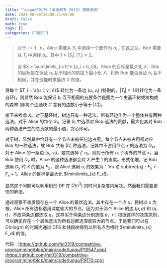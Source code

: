 ```yaml
---
title: "luogu/P9170 [省选联考 2023] 填数游戏"
date: 2024-06-08T20:08:21+08:00
draft: false
math: true
tags: []
categories: ["题目"]
---
```


> 对于 $i = 1 \ldots n$，Alice 需要从 $S_i$ 中选择一个数作为 $a_i$；在这之后，Bob 需要从 $T_i$ 中选择 $b_i$。其中 $1 \le |S_i|, |T_i| \le 2$。
>
> 设 $X = \sum\limits_{i=1}^n [a_i = b_i]$。Alice 的目标是最大化 $X$，Bob 的目标是在保证 $b_i$ 互不相同的前提下最小化 $X$。判断 Bob 能否保证 $b_i$ 互不相同，并在他能时求最终 $X$ 的值。

将每个 $T_i = \\{u_i, v_i\\}$ 转化为一条边 $(u_i, v_i)$ (特别的，$|T_i| = 1$ 时转化为一条自环)，则显然 Bob 能保证 $b_i$ 互不相同的充要条件是图为一个由基环树或树构成的森林 (即每个连通块 $C$ 含有的边数小于等于 $|C|$)。

接下来考虑 $X$。对于基环树，树边只有一种选法，所有环边作为一个整体共有两种选法。对于 Alice 的每个 $S_i$，记录 $S_i$ 中选项对 Bob 选法的贡献，最大化其对 Bob 两种选法产生的总贡献的最小值，贪心即可。

对于树，显然其中恰好有一个节点未被任何边占用，每个节点未被占用都对应 Bob 的一种选法，故 Bob 共有 $|C|$ 种选法，记其中不占用节点 $x$ 的选法为 $D_x$。对于 Alice 的一条边 $(u_i, v_i)$，若其选择了 $u_i$，则对于所有 $u_i$ 子树外的节点 $x$，当 Bob 使用 $D_x$ 时，Alice 的这种选法都会对 $X$ 产生 $1$ 的贡献。形式化地，记 Bob 选用 $D_x$ 时 $X$ 的值为 $F_x$，则 Alice 选用 $u_i$ 的效果为：$\forall x \notin \mathrm{subtree}(u_i): F_x \gets F_x + 1$。Alice 的目标是最大化 $\min\limits_{x} F_x$。

显然这个问题可以利用树形 DP 在 $O(n^3)$ 的时间复杂度内解决。然而我们需要更快的解法。

通过观察不难发现存在一个 Alice 的最优选法，其中存在一个点 $x$，将树以 $x$ 为根，Alice 所有边都选用深度较大的节点。因为对于两个 Alice 的边 $(p, q)$ 和 $(q, r)$，不应两条边都选取 $q$，这样劣于两条边分别选取 $p$、$r$；根据这样的决策原则，可以确定存在一个最优选法为所有边都选深度较大的节点。于是我们可以在 $O(n\log n)$ 的时间内通过 DFS 和线段树得到以所有点为根时 $\min\limits_{x} F_x$ 的值。

代码：[https://github.com/fei0319/competitive-programming/blob/main/code/luogu/P10547.cpp](https://github.com/fei0319/competitive-programming/blob/main/code/luogu/P9170.cpp)